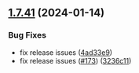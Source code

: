 ## [1.7.41](https://github.com/ExpediaGroup/spec-transformer/compare/v1.7.40...v1.7.41) (2024-01-14)


### Bug Fixes

* fix release issues ([4ad33e9](https://github.com/ExpediaGroup/spec-transformer/commit/4ad33e96b587f2fdbe7af848ef342f57625504a4))
* fix release issues ([#173](https://github.com/ExpediaGroup/spec-transformer/issues/173)) ([3236c11](https://github.com/ExpediaGroup/spec-transformer/commit/3236c118f054cf0798b03752307df0195d6eafdf))
